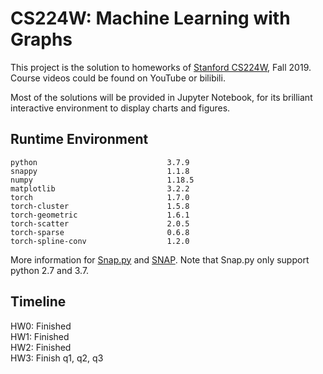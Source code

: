 # CS224W: Machine Learning with Graphs

This project is the solution to homeworks of [Stanford CS224W](http://web.stanford.edu/class/cs224w/), Fall 2019. Course videos could be found on YouTube or bilibili. 

Most of the solutions will be provided in Jupyter Notebook, for its brilliant interactive environment to display charts and figures. 

## Runtime Environment

```
python                             3.7.9
snappy                             1.1.8
numpy                              1.18.5
matplotlib                         3.2.2
torch                              1.7.0
torch-cluster                      1.5.8
torch-geometric                    1.6.1
torch-scatter                      2.0.5
torch-sparse                       0.6.8
torch-spline-conv                  1.2.0
```

More information for [Snap.py](http://snap.stanford.edu/snappy/) and [SNAP](http://snap.stanford.edu/). Note that Snap.py only support python 2.7 and 3.7. 

## Timeline
HW0: Finished  
HW1: Finished  
HW2: Finished  
HW3: Finish q1, q2, q3 
